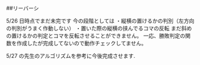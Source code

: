##リーバーシ

5/26 日時点でまだ未完です
今の段階としては
・縦横の置けるかの判別（左方向の判別がうまく作動しない）
・置いた際の縦横の挟んでるコマの反転
まだ斜めの置けるかの判定とコマを反転させることができません。
一応、勝敗判定の関数を作成したが完成してないので動作チェックしてません。

5/27 の先生のアルゴリズムを参考に今後完成させます.
